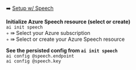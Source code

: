 ➡️ [Setup w/ Speech](todo.md#chapter-20-setup-w-speech)

**Initialize Azure Speech resource (select or create)**  
`ai init speech`  
◦ ⇛ Select your Azure subscription  
◦ ⇛ Select or create your Azure Speech resource  

**See the persisted config from `ai init speech`**  
`ai config @speech.endpoint`  
`ai config @speech.key`  
